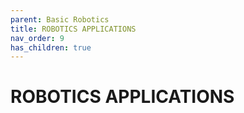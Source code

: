 ```yaml
---
parent: Basic Robotics
title: ROBOTICS APPLICATIONS
nav_order: 9
has_children: true
---
```


 
 ROBOTICS APPLICATIONS
=================================================================================

